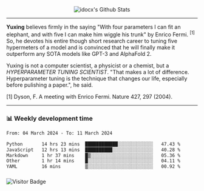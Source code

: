 <div align="center">
    <img align="center" src="https://github-readme-stats.vercel.app/api?username=idocx&show_icons=true&count_private=true&hide_border=true" alt="idocx's Github Stats"></img>
</div>

---

**Yuxing** believes firmly in the saying "With four parameters I can fit an elephant, and with five I can make him wiggle his trunk" by Enrico Fermi. <sup>[1]</sup> So, he devotes his entire though short research career to tuning five hypermeters of a model and is convinced that he will finally make it outperform any SOTA models like GPT-3 and AlphaFold 2.

Yuxing is not a computer scientist, a physicist or a chemist, but a *HYPERPARAMETER TUNING SCIENTIST*. "That makes a lot of difference. Hyperparameter tuning is the technique that changes our life, especially before pulishing a paper.", he said.

[1] Dyson, F. A meeting with Enrico Fermi. Nature 427, 297 (2004).


---

### 📊 Weekly development time
<!--START_SECTION:waka-->

```txt
From: 04 March 2024 - To: 11 March 2024

Python       14 hrs 23 mins  ████████████░░░░░░░░░░░░░   47.43 %
JavaScript   12 hrs 13 mins  ██████████░░░░░░░░░░░░░░░   40.28 %
Markdown     1 hr 37 mins    █▒░░░░░░░░░░░░░░░░░░░░░░░   05.36 %
Other        1 hr 14 mins    █░░░░░░░░░░░░░░░░░░░░░░░░   04.11 %
YAML         16 mins         ▒░░░░░░░░░░░░░░░░░░░░░░░░   00.92 %
```

<!--END_SECTION:waka-->

### 

![Visitor Badge](https://visitor-badge.laobi.icu/badge?page_id=idocx.idocx)
